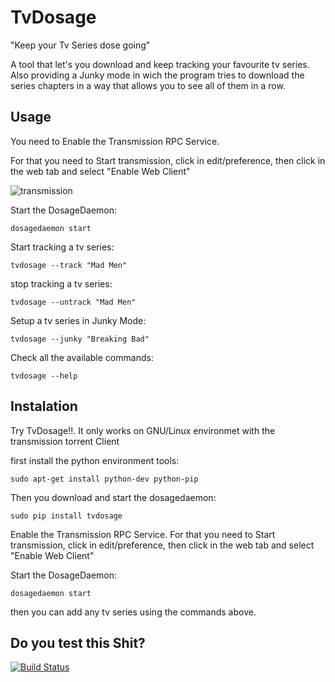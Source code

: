 TvDosage
======

"Keep your Tv Series dose going"

A tool that let's you download and keep tracking your favourite tv series. 
Also providing a Junky mode in wich the program tries to download the series chapters in a way that allows you to see all of them in a row.

Usage
------


You need to Enable the Transmission RPC Service. 

For that you need to Start transmission, click in edit/preference, then click in the web tab and select "Enable Web Client"

![transmission](https://raw.github.com/jairot/dosage/master/transmision.png)



Start the DosageDaemon:

    dosagedaemon start

Start tracking a tv series:

    tvdosage --track "Mad Men"

stop tracking a tv series:

    tvdosage --untrack "Mad Men" 

Setup a tv series in Junky Mode:

    tvdosage --junky "Breaking Bad"

Check all the available commands:

    tvdosage --help

Instalation
-----

Try TvDosage!!. It only works on GNU/Linux environmet with the transmission torrent Client

first install the python environment tools:

    sudo apt-get install python-dev python-pip

Then you download and start the dosagedaemon:

    sudo pip install tvdosage

Enable the Transmission RPC Service. For that you need to Start transmission, click in edit/preference, then click in the web tab and select "Enable Web Client"

Start the DosageDaemon:

    dosagedaemon start

then you can add any tv series using the commands above.
    
Do you test this Shit?
----------------------

[![Build Status](https://travis-ci.org/jairot/dosage.png?branch=master)](https://travis-ci.org/jairot/dosage)

